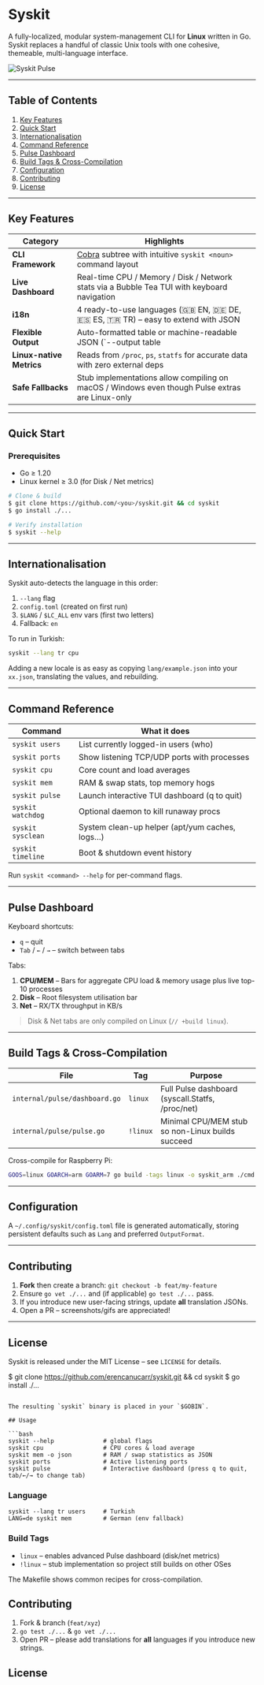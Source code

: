 # Syskit

A fully-localized, modular system-management CLI for **Linux** written in Go. Syskit replaces a handful of classic Unix tools with one cohesive, themeable, multi-language interface.

![Syskit Pulse](docs/assets/pulse_demo.png)

---

## Table of Contents
1. [Key Features](#key-features)
2. [Quick Start](#quick-start)
3. [Internationalisation](#internationalisation)
4. [Command Reference](#command-reference)
5. [Pulse Dashboard](#pulse-dashboard)
6. [Build Tags & Cross-Compilation](#build-tags--cross-compilation)
7. [Configuration](#configuration)
8. [Contributing](#contributing)
9. [License](#license)

---

## Key Features

| Category | Highlights |
|----------|------------|
| **CLI Framework** | [Cobra](https://github.com/spf13/cobra) subtree with intuitive `syskit <noun>` command layout |
| **Live Dashboard** | Real-time CPU / Memory / Disk / Network stats via a Bubble Tea TUI with keyboard navigation |
| **i18n** | 4 ready-to-use languages (🇬🇧 EN, 🇩🇪 DE, 🇪🇸 ES, 🇹🇷 TR) – easy to extend with JSON |
| **Flexible Output** | Auto-formatted table or machine-readable JSON (`--output table|json`) |
| **Linux-native Metrics** | Reads from `/proc`, `ps`, `statfs` for accurate data with zero external deps |
| **Safe Fallbacks** | Stub implementations allow compiling on macOS / Windows even though Pulse extras are Linux-only |

---

## Quick Start

### Prerequisites
* Go ≥ 1.20
* Linux kernel ≥ 3.0 (for Disk / Net metrics)

```bash
# Clone & build
$ git clone https://github.com/<you>/syskit.git && cd syskit
$ go install ./...

# Verify installation
$ syskit --help
```

---

## Internationalisation

Syskit auto-detects the language in this order:
1. `--lang` flag
2. `config.toml` (created on first run)
3. `$LANG` / `$LC_ALL` env vars (first two letters)
4. Fallback: `en`

To run in Turkish:
```bash
syskit --lang tr cpu
```
Adding a new locale is as easy as copying `lang/example.json` into your `xx.json`, translating the values, and rebuilding.

---

## Command Reference

| Command | What it does |
|---------|--------------|
| `syskit users`         | List currently logged-in users (who) |
| `syskit ports`         | Show listening TCP/UDP ports with processes |
| `syskit cpu`           | Core count and load averages |
| `syskit mem`           | RAM & swap stats, top memory hogs |
| `syskit pulse`         | Launch interactive TUI dashboard (q to quit) |
| `syskit watchdog`      | Optional daemon to kill runaway procs |
| `syskit sysclean`      | System clean-up helper (apt/yum caches, logs…) |
| `syskit timeline`      | Boot & shutdown event history |

Run `syskit <command> --help` for per-command flags.

---

## Pulse Dashboard

Keyboard shortcuts:
* `q` – quit
* `Tab` / `←` / `→` – switch between tabs

Tabs:
1. **CPU/MEM** – Bars for aggregate CPU load & memory usage plus live top-10 processes
2. **Disk** – Root filesystem utilisation bar
3. **Net** – RX/TX throughput in KB/s

> Disk & Net tabs are only compiled on Linux (`// +build linux`).

---

## Build Tags & Cross-Compilation

File | Tag | Purpose
---- | ---- | -------
`internal/pulse/dashboard.go` | `linux` | Full Pulse dashboard (syscall.Statfs, /proc/net)
`internal/pulse/pulse.go` | `!linux` | Minimal CPU/MEM stub so non-Linux builds succeed

Cross-compile for Raspberry Pi:
```bash
GOOS=linux GOARCH=arm GOARM=7 go build -tags linux -o syskit_arm ./cmd
```

---

## Configuration

A `~/.config/syskit/config.toml` file is generated automatically, storing persistent defaults such as `Lang` and preferred `OutputFormat`.

---

## Contributing

1. **Fork** then create a branch: `git checkout -b feat/my-feature`  
2. Ensure `go vet ./...` and (if applicable) `go test ./...` pass.  
3. If you introduce new user-facing strings, update **all** translation JSONs.  
4. Open a PR – screenshots/gifs are appreciated!

---

## License

Syskit is released under the MIT License – see `LICENSE` for details.




$ git clone https://github.com/erencanucarr/syskit.git && cd syskit
$ go install ./...
```

The resulting `syskit` binary is placed in your `$GOBIN`.

## Usage

```bash
syskit --help              # global flags
syskit cpu                 # CPU cores & load average
syskit mem -o json         # RAM / swap statistics as JSON
syskit ports               # Active listening ports
syskit pulse               # Interactive dashboard (press q to quit, tab/←/→ to change tab)
```

### Language

```
syskit --lang tr users     # Turkish
LANG=de syskit mem         # German (env fallback)
```

### Build Tags

* `linux` – enables advanced Pulse dashboard (disk/net metrics)
* `!linux` – stub implementation so project still builds on other OSes

The Makefile shows common recipes for cross-compilation.

## Contributing

1. Fork & branch (`feat/xyz`)
2. `go test ./...` & `go vet ./...`
3. Open PR – please add translations for **all** languages if you introduce new strings.

## License

